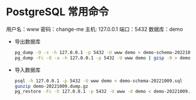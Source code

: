 # PostgreSQL 常用命令

用户名：www
密码：change-me
主机: 127.0.0.1
端口：5432
数据库：demo

- 导出数据库

  ```bash
  pg_dump -O -s -h 127.0.0.1 -p 5432 -U www demo > demo-schema-20221009.sql
  pg_dump -Fc -O -a -h 127.0.0.1 -p 5432 -U www demo | gzip -9 > demo-data-20221009.dump.gz
  ```

- 导入数据库

  ```bash
  psql -h 127.0.0.1 -p 5432 -U www demo < demo-schema-20221009.sql
  gunzip demo-20221009.dump.gz
  pg_restore -Fc -h 127.0.0.1 -p 5432 -U www -d demo < demo-20221009.dump
  ```
